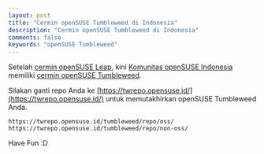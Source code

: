 ```yaml
---
layout: post
title: "Cermin openSUSE Tumbleweed di Indonesia"
description: "Cermin openSUSE Tumbleweed di Indonesia"
comments: false
keywords: "openSUSE Tumbleweed"
---
```


Setelah [cermin openSUSE Leap](https://repo.opensuse.id/), kini [Komunitas openSUSE Indonesia](https://opensuse.id/2019/11/27/repositori-bagi-pengguna-opensuse-tumbleweed/) memiliki [cermin openSUSE Tumbleweed](https://twrepo.opensuse.id/).

Silakan ganti repo Anda ke [https://twrepo.opensuse.id/](https://twrepo.opensuse.id/) untuk memutakhirkan openSUSE Tumbleweed Anda.

```
https://twrepo.opensuse.id/tumbleweed/repo/oss/
https://twrepo.opensuse.id/tumbleweed/repo/non-oss/
```

Have Fun :D